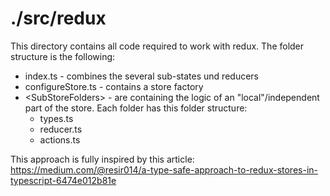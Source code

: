 # ./src/redux

This directory contains all code required to work with redux.
The folder structure is the following:

* index.ts - combines the several sub-states und reducers
* configureStore.ts - contains a store factory
* \<SubStoreFolders> - are containing the logic of an "local"/independent part of the store. Each folder has this folder structure:
    * types.ts
    * reducer.ts
    * actions.ts

This approach is fully inspired by this article: https://medium.com/@resir014/a-type-safe-approach-to-redux-stores-in-typescript-6474e012b81e

